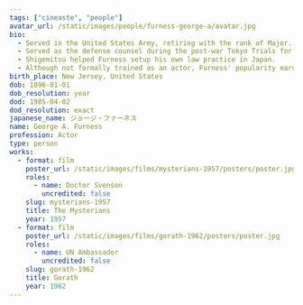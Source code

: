 ```yaml
---
tags: ["cineaste", "people"]
avatar_url: /static/images/people/furness-george-a/avatar.jpg
bio:
  - Served in the United States Army, retiring with the rank of Major.
  - Served as the defense counsel during the post-war Tokyo Trials for politician Shigemitsu Mamoru and Admiral Toyoda Soemu. Shigemitsu was targeted by the Soviet Union for punishment but received a lighter sentence. Toyoda was the only member of the Japanese military to be acquitted of all charges.
  - Shigemitsu helped Furness setup his own law practice in Japan.
  - Although not formally trained as an actor, Furness' popularity earned him the opportunity to appear on screen in small parts, often as Western dignitaries.
birth_place: New Jersey, United States
dob: 1896-01-01
dob_resolution: year
dod: 1985-04-02
dod_resolution: exact
japanese_name: ジョージ・ファーネス
name: George A. Furness
profession: Actor
type: person
works:
  - format: film
    poster_url: /static/images/films/mysterians-1957/posters/poster.jpg
    roles:
      - name: Doctor Svenson
        uncredited: false
    slug: mysterians-1957
    title: The Mysterians
    year: 1957
  - format: film
    poster_url: /static/images/films/gorath-1962/posters/poster.jpg
    roles:
      - name: UN Ambassador
        uncredited: false
    slug: gorath-1962
    title: Gorath
    year: 1962
---
```

